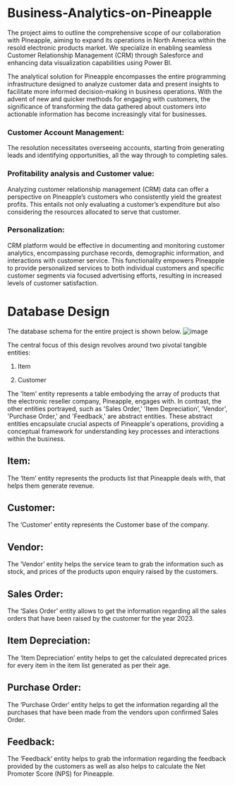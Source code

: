 # Business-Analytics-on-Pineapple
The project aims to outline the comprehensive scope of our collaboration with Pineapple, aiming to expand its operations in North America within the resold electronic products market. We specialize in enabling seamless Customer Relationship Management (CRM) through Salesforce and enhancing data visualization capabilities using Power BI.

The analytical solution for Pineapple encompasses the entire programming infrastructure designed to analyze customer data and present insights to facilitate more informed decision-making in business operations. With the advent of new and quicker methods for engaging with customers, the significance of transforming the data gathered about customers into actionable information has become increasingly vital for businesses. 

### Customer Account Management: 
The resolution necessitates overseeing accounts, starting from generating leads and identifying opportunities, all the way through to completing sales. 

 

### Profitability analysis and Customer value: 
Analyzing customer relationship management (CRM) data can offer a perspective on Pineapple’s customers who consistently yield the greatest profits. This entails not only evaluating a customer’s expenditure but also considering the resources allocated to serve that customer.  

 

### Personalization: 
CRM platform would be effective in documenting and monitoring customer analytics, encompassing purchase records, demographic information, and interactions with customer service. This functionality empowers Pineapple to provide personalized services to both individual customers and specific customer segments via focused advertising efforts, resulting in increased levels of customer satisfaction. 

# Database Design
The database schema for the entire project is shown below.
![image]([extended_database.png](https://github.com/PRPRIESLER/Business-Analytics-on-Pineapple/blob/main/extended_database.png))

The central focus of this design revolves around two pivotal tangible entities:  

1. Item  

2. Customer  

The 'Item' entity represents a table embodying the array of products that the electronic reseller company, Pineapple, engages with. In contrast, the other entities portrayed, such as 'Sales Order,' 'Item Depreciation’, ’Vendor’, 'Purchase Order,' and 'Feedback,' are abstract entities. These abstract entities encapsulate crucial aspects of Pineapple's operations, providing a conceptual framework for understanding key processes and interactions within the business. 

## Item: 
The ‘Item’ entity represents the products list that Pineapple deals with, that helps them generate revenue. 

## Customer: 

The ‘Customer’ entity represents the Customer base of the company. 

## Vendor: 

The ‘Vendor’ entity helps the service team to grab the information such as stock, and prices of the products upon enquiry raised by the customers. 

## Sales Order: 

The ‘Sales Order’ entity allows to get the information regarding all the sales orders that have been raised by the customer for the year 2023.  

## Item Depreciation: 

The ‘Item Depreciation’ entity helps to get the calculated deprecated prices for every item in the item list generated as per their age. 

## Purchase Order: 

The ‘Purchase Order’ entity helps to get the information regarding all the purchases that have been made from the vendors upon confirmed Sales Order. 

## Feedback: 

The ‘Feedback’ entity helps to grab the information regarding the feedback provided by the customers as well as also helps to calculate the Net Promoter Score (NPS) for Pineapple. 


